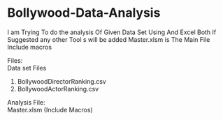 # Bollywood-Data-Analysis
I am Trying To do the analysis Of Given Data Set Using And Excel Both If Suggested any other Tool s will be added
Master.xlsm is The  Main File Include macros

Files:<br>
Data set Files<br>
1) BollywoodDirectorRanking.csv
2) BollywoodActorRanking.csv

Analysis File:
<br> Master.xlsm (Include Macros)
